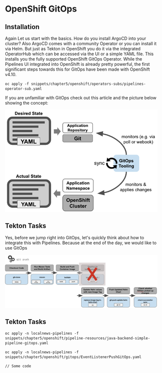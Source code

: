 # OpenShift GitOps

## Installation

Again Let us start with the basics. How do you install ArgoCD into your cluster? Also ArgoCD comes with a community Operator or you can install it via Helm. But just as Tekton in OpenShift you do it via the integrated OperatorHub which can be accessed via the UI or a simple YAML file. This installs you the fully supported OpenShift GitOps Operator. While the Pipelines UI integrated into OpenShift is already pretty powerful, the first significant steps towards this for GitOps have been made with OpenShift v4.10.

```
oc apply -f snippets/chapter5/openshift/operators-subs/pipelines-operator-sub.yaml
```

If you are unfamiliar with GitOps check out this article and the picture below showing the concept:

![](../.gitbook/assets/image.png)

## Tekton Tasks

Yes, before we jump right into GitOps, let's quickly think about how to integrate this with Pipelines. Because at the end of the day, we would like to use GitOps&#x20;

![](<../.gitbook/assets/image (3).png>)

## Tekton Tasks

```
oc apply -n localnews-pipelines -f snippets/chapter5/openshift/pipeline-resources/java-backend-simple-pipeline-gitops.yaml
```

```
oc apply -n localnews-pipelines -f snippets/chapter5/openshift/gitops/EventListenerPushGitOps.yaml 
```

```
// Some code
```
